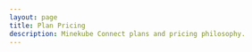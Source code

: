 ```yaml
---
layout: page
title: Plan Pricing
description: Minekube Connect plans and pricing philosophy.
---
```


<PlansLanding />
